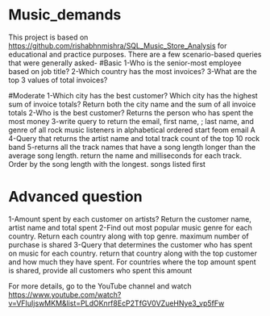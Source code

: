 # Music_demands

This project is based on https://github.com/rishabhnmishra/SQL_Music_Store_Analysis for educational and practice purposes.
There are a few scenario-based queries that were generally asked-
#Basic
1-Who is the senior-most employee based on job title?
2-Which country has the most invoices?
3-What are the top 3 values of total invoices?

#Moderate
1-Which city has the best customer? Which city has the highest sum of invoice totals? Return both the city name and the sum of all invoice totals
2-Who is the best customer? Returns the person who has spent the most money
3-write query to return the email, first name, ; last name, and genre of all rock music listeners in alphabetical ordered start feom email A
4-Query that returns the artist name and total track count of the top 10 rock band
5-returns all the track names that have a song length longer than the average song length. return the name and milliseconds for each track. Order by the song length with the longest. songs listed first

# Advanced question
1-Amount spent by each customer on artists? Return the customer name, artist name and total spent
2-Find out most popular music genre for each country. Return each country along with top genre. maximum number of purchase is shared
3-Query that determines the customer who has spent on music for each country. return that country along with the top customer and how much they have spent. For countries where the top amount spent is shared, provide all customers who spent this amount

For more details, go to the YouTube channel and watch https://www.youtube.com/watch?v=VFIuIjswMKM&list=PLdOKnrf8EcP2TfGV0VZueHNye3_vp5fFw
